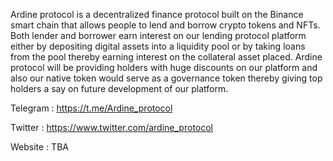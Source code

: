 Ardine protocol is a decentralized finance protocol built on the Binance smart chain that allows people to lend and borrow crypto tokens and NFTs.
Both lender and borrower earn interest on our lending protocol platform either by depositing digital assets into a liquidity pool or by taking loans from the pool thereby earning interest on the collateral asset placed.
Ardine protocol will be providing holders with huge discounts on our platform and also our native token would serve as a governance token thereby giving top holders a say on future development of our platform.

Telegram : https://t.me/Ardine_protocol

Twitter : https://www.twitter.com/ardine_protocol

Website : TBA

